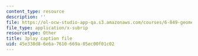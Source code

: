 ```yaml
---
content_type: resource
description: ''
file: https://ol-ocw-studio-app-qa.s3.amazonaws.com/courses/6-849-geometric-folding-algorithms-linkages-origami-polyhedra-fall-2012/45e338d86e6a7610669a05ec00f01c02_k2jKCJ8fhj0.srt
file_type: application/x-subrip
resourcetype: Other
title: 3play caption file
uid: 45e338d8-6e6a-7610-669a-05ec00f01c02
---
```

